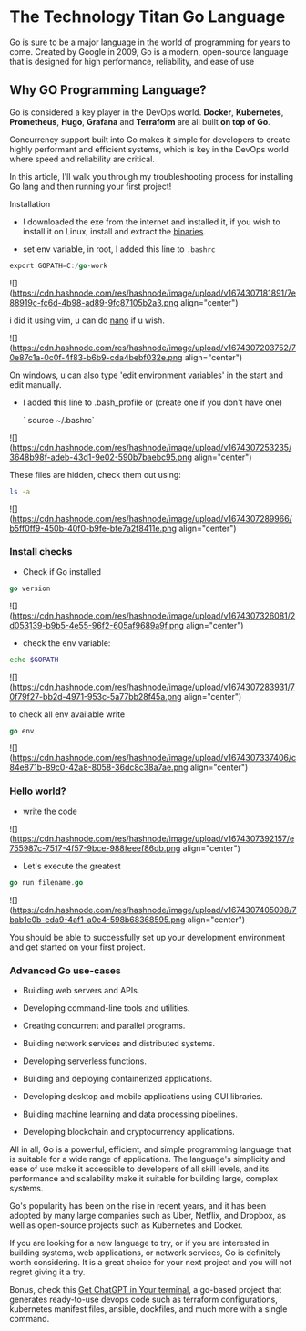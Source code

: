 # The Technology Titan Go Language

Go is sure to be a major language in the world of programming for years to come. Created by Google in 2009, Go is a modern, open-source language that is designed for high performance, reliability, and ease of use

## Why GO Programming Language?

Go is considered a key player in the DevOps world. **Docker**, **Kubernetes**, **Prometheus**, **Hugo**, **Grafana** and **Terraform** are all built **on top of Go**.

Concurrency support built into Go makes it simple for developers to create highly performant and efficient systems, which is key in the DevOps world where speed and reliability are critical.

In this article, I'll walk you through my troubleshooting process for installing Go lang and then running your first project!

Installation

* I downloaded the exe from the internet and installed it, if you wish to install it on Linux, install and extract the [binaries](https://golangdocs.com/install-go-linux).
    
* set env variable, in root, I added this line to `.bashrc`
    

```go
export GOPATH=C:/go-work
```

![](https://cdn.hashnode.com/res/hashnode/image/upload/v1674307181891/7e88919c-fc6d-4b98-ad89-9fc87105b2a3.png align="center")

i did it using vim, u can do [nano](https://www.geeksforgeeks.org/nano-vs-vim-editor-whats-the-difference-between-nano-and-vim-editors/) if u wish.

![](https://cdn.hashnode.com/res/hashnode/image/upload/v1674307203752/70e87c1a-0c0f-4f83-b6b9-cda4bebf032e.png align="center")

On windows, u can also type 'edit environment variables' in the start and edit manually.

* I added this line to .bash\_profile or (create one if you don't have one)
    
    \` source ~/.bashrc\`
    

![](https://cdn.hashnode.com/res/hashnode/image/upload/v1674307253235/3648b98f-adeb-43d1-9e02-590b7baebc95.png align="center")

These files are hidden, check them out using:

```bash
ls -a
```

![](https://cdn.hashnode.com/res/hashnode/image/upload/v1674307289966/b5ff0ff9-450b-40f0-b9fe-bfe7a2f8411e.png align="center")

### Install checks

* Check if Go installed
    

```go
go version
```

![](https://cdn.hashnode.com/res/hashnode/image/upload/v1674307326081/2d053139-b9b5-4e55-96f2-605af9689a9f.png align="center")

* check the env variable:
    

```bash
echo $GOPATH
```

![](https://cdn.hashnode.com/res/hashnode/image/upload/v1674307283931/70f79f27-bb2d-4971-953c-5a77bb28f45a.png align="center")

to check all env available write

```go
go env
```

![](https://cdn.hashnode.com/res/hashnode/image/upload/v1674307337406/c84e871b-89c0-42a8-8058-36dc8c38a7ae.png align="center")

### Hello world?

* write the code
    

![](https://cdn.hashnode.com/res/hashnode/image/upload/v1674307392157/e755987c-7517-4f57-9bce-988feeef86db.png align="center")

* Let's execute the greatest
    

```go
go run filename.go
```

![](https://cdn.hashnode.com/res/hashnode/image/upload/v1674307405098/7bab1e0b-eda9-4af1-a0e4-598b68368595.png align="center")

You should be able to successfully set up your development environment and get started on your first project.

### Advanced Go use-cases

* Building web servers and APIs.
    
* Developing command-line tools and utilities.
    
* Creating concurrent and parallel programs.
    
* Building network services and distributed systems.
    
* Developing serverless functions.
    
* Building and deploying containerized applications.
    
* Developing desktop and mobile applications using GUI libraries.
    
* Building machine learning and data processing pipelines.
    
* Developing blockchain and cryptocurrency applications.
    

All in all, Go is a powerful, efficient, and simple programming language that is suitable for a wide range of applications. The language's simplicity and ease of use make it accessible to developers of all skill levels, and its performance and scalability make it suitable for building large, complex systems.

Go's popularity has been on the rise in recent years, and it has been adopted by many large companies such as Uber, Netflix, and Dropbox, as well as open-source projects such as Kubernetes and Docker.

If you are looking for a new language to try, or if you are interested in building systems, web applications, or network services, Go is definitely worth considering. It is a great choice for your next project and you will not regret giving it a try.

Bonus, check this [Get ChatGPT in Your terminal](https://github.com/gofireflyio/aiac), a go-based project that generates ready-to-use devops code such as terraform configurations, kubernetes manifest files, ansible, dockfiles, and much more with a single command.